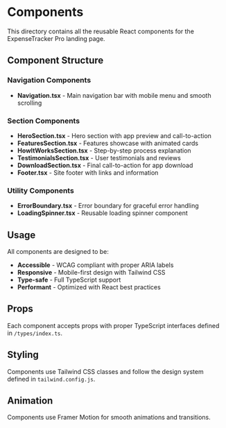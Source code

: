 # Components

This directory contains all the reusable React components for the ExpenseTracker Pro landing page.

## Component Structure

### Navigation Components
- **Navigation.tsx** - Main navigation bar with mobile menu and smooth scrolling

### Section Components
- **HeroSection.tsx** - Hero section with app preview and call-to-action
- **FeaturesSection.tsx** - Features showcase with animated cards
- **HowItWorksSection.tsx** - Step-by-step process explanation
- **TestimonialsSection.tsx** - User testimonials and reviews
- **DownloadSection.tsx** - Final call-to-action for app download
- **Footer.tsx** - Site footer with links and information

### Utility Components
- **ErrorBoundary.tsx** - Error boundary for graceful error handling
- **LoadingSpinner.tsx** - Reusable loading spinner component

## Usage

All components are designed to be:
- **Accessible** - WCAG compliant with proper ARIA labels
- **Responsive** - Mobile-first design with Tailwind CSS
- **Type-safe** - Full TypeScript support
- **Performant** - Optimized with React best practices

## Props

Each component accepts props with proper TypeScript interfaces defined in `/types/index.ts`.

## Styling

Components use Tailwind CSS classes and follow the design system defined in `tailwind.config.js`.

## Animation

Components use Framer Motion for smooth animations and transitions.
